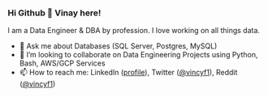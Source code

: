 ### Hi Github 👋 Vinay here! 

I am a Data Engineer & DBA by profession. I love working on all things data. 

- 💬 Ask me about Databases (SQL Server, Postgres, MySQL)
- 👯 I’m looking to collaborate on Data Engineering Projects using Python, Bash, AWS/GCP Services
- 📫 How to reach me: LinkedIn ([profile](https://www.linkedin.com/in/vinayskulkarni/)), Twitter ([@vincyf1](https://twitter.com/vincyf1)), Reddit ([@vincyf1](https://www.reddit.com/user/vincyf1))


<!--
**vincyf1/vincyf1** is a ✨ _special_ ✨ repository because its `README.md` (this file) appears on your GitHub profile.

Here are some ideas to get you started:

- 🔭 I’m currently working on ...
- 🌱 I’m currently learning ...
- 👯 I’m looking to collaborate on ...
- 🤔 I’m looking for help with ...
- 💬 Ask me about ...
- 📫 How to reach me: ...
- 😄 Pronouns: ...
- ⚡ Fun fact: ...
-->
